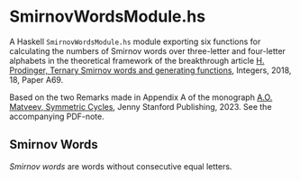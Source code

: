# SmirnovWordsModule.hs #

A Haskell `SmirnovWordsModule.hs` module exporting six functions for calculating 
the numbers of Smirnov words over three-letter and four-letter alphabets in the 
theoretical framework of the breakthrough article 
[H. Prodinger, Ternary Smirnov words and generating functions](http://math.colgate.edu/~integers/vol18.html), Integers, 2018, 18,
Paper A69.

Based on the two Remarks made in Appendix A of the monograph [A.O. Matveev, Symmetric Cycles](https://www.routledge.com/Symmetric-Cycles/Matveev/p/book/9789814968812), Jenny Stanford Publishing, 2023. See the accompanying PDF-note.

## Smirnov Words ##

*Smirnov words* are words without consecutive equal letters.
